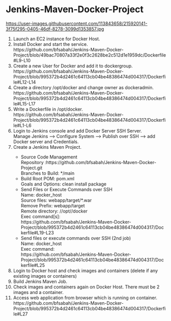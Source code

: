 # Jenkins-Maven-Docker-Project
https://user-images.githubusercontent.com/113843658/215920141-3f75f295-0405-46df-8278-3099d1353857.jpg<br>
<ol>
<li> Launch an EC2 instance for Docker Host.</li>
<li> Install Docker and start the service.<br>
https://github.com/bfsabah/Jenkins-Maven-Docker-Project/blob/49bac70807a33f2e0f3c2628be2c512d1e1959dc/Dockerfile#L9-L10</li>
<li> Create a new User for Docker and add it to dockergroup.<br>
https://github.com/bfsabah/Jenkins-Maven-Docker-Project/blob/995372b4d2461c64113cb04be48386474d004317/Dockerfile#L12-L14</li>
<li> Create a directory /opt/docker and change owner as dockeradmin.<br>
https://github.com/bfsabah/Jenkins-Maven-Docker-Project/blob/995372b4d2461c64113cb04be48386474d004317/Dockerfile#L15-L17</li>
<li> Write a Dockerfile in /opt/docker.<br>
https://github.com/bfsabah/Jenkins-Maven-Docker-Project/blob/995372b4d2461c64113cb04be48386474d004317/Dockerfile#L1-L6</li>
<li> Login to Jenkins console and add Docker Server SSH Server.<br>
Manage Jenkins --> Configure System --> Publish over SSH --> add Docker server and Credentials.</li> 
<li> Create a Jenkins Maven Project.</li>
<ul>
<li> Source Code Management<br> Repository :https://github.com/bfsabah/Jenkins-Maven-Docker-Project.git <br> Branches to Build: */main </li>
<li> Build Root POM: pom.xml <br> Goals and Options: clean install package </li>
<li> Send Files or Execute Commands over SSH <br>
    Name: docker_host<br>
    Source files: webapp/target/*.war<br>
    Remove Prefix: webapp/target <br>
    Remote directory: //opt//docker<br>
    Exec command[s]:<br>
    https://github.com/bfsabah/Jenkins-Maven-Docker-Project/blob/995372b4d2461c64113cb04be48386474d004317/Dockerfile#L19-L23
    </li>
<li> Send files or execute commands over SSH (2nd job) <br>
    Name: docker_host<br>
    Exec command: <br>
    https://github.com/bfsabah/Jenkins-Maven-Docker-Project/blob/995372b4d2461c64113cb04be48386474d004317/Dockerfile#L25
    </li>
</ul>
<li> Login to Docker host and check images and containers (delete if any existing images or containers) </li>
<li> Build Jenkins Maven Job. </li>
<li> Check images and containers again on Docker Host. There must be 2 images and a container. </li>
<li> Access web application from browser which is running on container. <br>
https://github.com/bfsabah/Jenkins-Maven-Docker-Project/blob/995372b4d2461c64113cb04be48386474d004317/Dockerfile#L27</li>
</ol>
